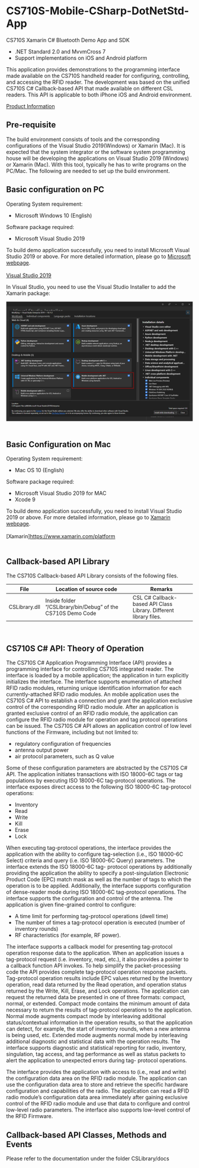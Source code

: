 # CS710S-Mobile-CSharp-DotNetStd-App

CS710S Xamarin C# Bluetooth Demo App and SDK 

- .NET Standard 2.0 and MvvmCross 7
- Support implementations on iOS and Android platform

This application provides demonstrations to the programming interface made available on the CS710S handheld reader for configuring, controlling, and accessing the RFID reader.  The development was based on the unified CS710S C# Callback-based API that made available on different CSL readers.  This API is applicable to both iPhone iOS and Android environment.  

[Product Information](https://www.convergence.com.hk/CS710S/)
<br>

## Pre-requisite

The build environment consists of tools and the corresponding configurations of the Visual Studio 2019(Windows) or Xamarin (Mac).  It is expected that the system integrator or the software system programming house will be developing the applications on Visual Studio 2019 (Windows) or Xamarin (Mac).  With this tool, typically he has to write programs on the PC/Mac.  The following are needed to set up the build environment.

## Basic configuration on PC

Operating System requirement:
-	Microsoft Windows 10 (English)

Software package required:
-	Microsoft Visual Studio 2019

To build demo application successfully, you need to install Microsoft Visual Studio 2019 or above. For more detailed information, please go to [Microsoft webpage](https:/docs.microsoft.com/en-us/visualstudio/welcome-to-visual-studio).
<br><br>
[Visual Studio 2019](https://www.visualstudio.com/zh-hant/vs/whatsnew/)

In Visual Studio, you need to use the Visual Studio Installer to add the Xamarin package:<br>

<img src="app_img/CS108-DotnetMobileDev.png" width="800"/> <br><br>

## Basic Configuration on Mac

Operating System requirement:
-	Mac OS 10 (English)

Software package required:
-	Microsoft Visual Studio 2019 for MAC
-	Xcode 9

To build demo application successfully, you need to install Visual Studio 2019 or above. For more detailed information, please go to [Xamarin webpage](https://www.xamarin.com/).
<br><br>
[Xamarin]https://www.xamarin.com/platform
<br><br>

## Callback-based API Library

The CS710S Callback-based API Library consists of the following files. 

|File   | Location of source code |Remarks  |
|-------|-------------------------|---------|
|CSLibrary.dll|Inside folder “/CSLibrary/bin/Debug” of the CS710S Demo Code|CSL C# Callback-based API Class Library. Different library files.|
<br>

## CS710S C# API: Theory of Operation

The CS710S C# Application Programming Interface (API) provides a programming interface for controlling CS710S integrated reader. The interface is loaded by a mobile application; the application in turn explicitly initializes the interface. The interface supports enumeration of attached RFID radio modules, returning unique identification information for each currently-attached RFID radio modules. An mobile application uses the CS710S C# API to establish a connection and grant the application exclusive control of the corresponding RFID radio module. After an application is granted exclusive control of an RFID radio module, the application can configure the RFID radio module for operation and tag protocol operations can be issued. The CS710S C# API allows an application control of low level functions of the Firmware, including but not limited to: 

- regulatory configuration of frequencies 
- antenna output power 
- air protocol parameters, such as Q value 

Some of these configuration parameters are abstracted by the CS710S C# API. The application initiates transactions with ISO 18000-6C tags or tag populations by executing ISO 18000-6C tag-protocol operations. The interface exposes direct access to the following ISO 18000-6C tag-protocol operations: 

- Inventory 
- Read 
- Write 
- Kill 
- Erase 
- Lock 

When executing tag-protocol operations, the interface provides the application with the ability to configure tag-selection (i.e., ISO 18000-6C Select) criteria and query (i.e. ISO 18000-6C Query) parameters. The interface extends the ISO 18000-6C tag- protocol operations by additionally providing the application the ability to specify a post-singulation Electronic Product Code (EPC) match mask as well as the number of tags to which the operation is to be applied. Additionally, the interface supports configuration of dense-reader mode during ISO 18000-6C tag-protocol operations. The interface supports the configuration and control of the antenna. The application is given fine-grained control to configure: 

- A time limit for performing tag-protocol operations (dwell time) 
- The number of times a tag-protocol operation is executed (number of inventory rounds) 
- RF characteristics (for example, RF power). 

The interface supports a callback model for presenting tag-protocol operation response data to the application. When an application issues a tag-protocol request (i.e. inventory, read, etc.), it also provides a pointer to a callback function API invokes. To help simplify the packet-processing code the API provides complete tag-protocol operation response packets. Tag-protocol operation results include EPC values returned by the Inventory operation, read data returned by the Read operation, and operation status returned by the Write, Kill, Erase, and Lock operations. The application can request the returned data be presented in one of three formats: compact, normal, or extended. Compact mode contains the minimum amount of data necessary to return the results of tag-protocol operations to the application. Normal mode augments compact mode by interleaving additional status/contextual information in the operation results, so that the application can detect, for example, the start of inventory rounds, when a new antenna is being used, etc. Extended mode augments normal mode by interleaving additional diagnostic and statistical data with the operation results. The interface supports diagnostic and statistical reporting for radio, inventory, singulation, tag access, and tag performance as well as status packets to alert the application to unexpected errors during tag- protocol operations. 

The interface provides the application with access to (i.e., read and write) the configuration data area on the RFID radio module. The application can use the configuration data area to store and retrieve the specific hardware configuration and capabilities of the radio. The application can read a RFID radio module’s configuration data area immediately after gaining exclusive control of the RFID radio module and use that data to configure and control low-level radio parameters. The interface also supports low-level control of the RFID Firmware. 

## Callback-based API Classes, Methods and Events

Please refer to the documentation under the folder CSLibrary/docs



